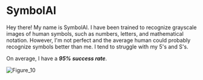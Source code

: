 # SymbolAI

Hey there! My name is SymbolAI. I have been trained to recognize grayscale images of human symbols, such as numbers, letters, and mathematical notation. However, I'm not perfect and the average human could probably recognize symbols better than me. I tend to struggle with my 5's and S's. 

On average, I have a ***95% success rate***.


![Figure_10](https://user-images.githubusercontent.com/106856325/172764862-041f9e4f-55d0-497e-90b5-0dbaf7dac64e.png)
